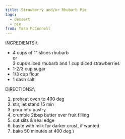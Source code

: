 ```yaml
---
title: Strawberry and/or Rhubarb Pie
tags:
  - dessert
  - pie
from: Tara McConnell
---
```

INGREDIENTS:\

-   4 cups of 1\" slices rhubarb\
    or\
    3 cups sliced rhubarb and 1 cup diced strawberries
-   1-2/3 cup sugar
-   1/3 cup flour
-   1 dash salt

DIRECTIONS:\

1.  preheat oven to 400 deg
2.  stir, let stand 15 min
3.  pour into pastry
4.  crumble 2tbsp butter over fruit filling
5.  cut slits & seal edge
6.  baste with milk for darker crust, if wanted.
7.  bake 50 minutes at 400 deg.\
